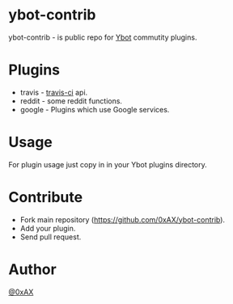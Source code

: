 ybot-contrib
=============

ybot-contrib - is public repo for [Ybot](https://github.com/0xAX/Ybot) commutity plugins.

Plugins
============

  * travis - [travis-ci](https://travis-ci.org/) api.
  * reddit - some reddit functions.
  * google - Plugins which use Google services.
  
Usage
============

For plugin usage just copy in in your Ybot plugins directory.

Contribute
============

  * Fork main repository (https://github.com/0xAX/ybot-contrib).
  * Add your plugin.
  * Send pull request.

Author
========

[@0xAX](https://twitter.com/0xAX)